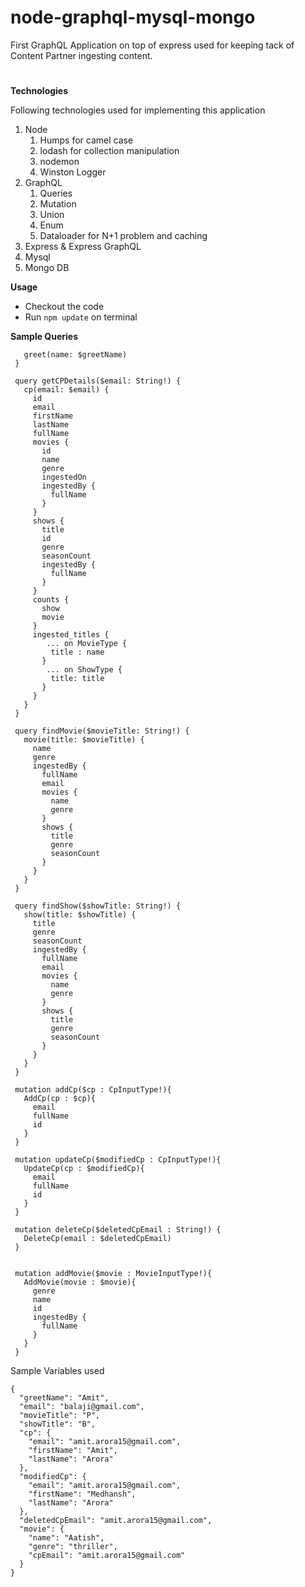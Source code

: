 # node-graphql-mysql-mongo
 First GraphQL Application on top of express used for keeping tack of Content Partner ingesting content.
#
****Technologies****

Following technologies used for implementing this application
1. Node
    1. Humps for camel case
    1. lodash for collection manipulation
    1. nodemon
    1. Winston Logger
1. GraphQL
    1. Queries
    1. Mutation
    1. Union
    1. Enum
    1. Dataloader for N+1 problem and caching
1. Express & Express GraphQL
1. Mysql
1. Mongo DB

****Usage****
* Checkout the code
* Run `npm update` on terminal


**Sample Queries**
```query greeting($greetName: String!) {
   greet(name: $greetName)
 }
 
 query getCPDetails($email: String!) {
   cp(email: $email) {
     id
     email
     firstName
     lastName
     fullName
     movies {
       id
       name
       genre
       ingestedOn
       ingestedBy {
         fullName
       }
     }
     shows {
       title
       id
       genre
       seasonCount
       ingestedBy {
         fullName
       }
     }
     counts {
       show
       movie
     }
     ingested_titles {
        ... on MovieType {
         title : name
       }
   		... on ShowType {
         title: title
       }
     }
   }
 }
 
 query findMovie($movieTitle: String!) {
   movie(title: $movieTitle) {
     name
     genre
     ingestedBy {
       fullName
       email
       movies {
         name
         genre
       }
       shows {
         title
         genre
         seasonCount
       }
     }
   }
 }
 
 query findShow($showTitle: String!) {
   show(title: $showTitle) {
     title
     genre
     seasonCount
     ingestedBy {
       fullName
       email
       movies {
         name
         genre
       }
       shows {
         title
         genre
         seasonCount
       }
     }
   }
 }
 
 mutation addCp($cp : CpInputType!){
   AddCp(cp : $cp){
     email
     fullName
     id
   }
 }
 
 mutation updateCp($modifiedCp : CpInputType!){
   UpdateCp(cp : $modifiedCp){
     email
     fullName
     id
   }
 }
 
 mutation deleteCp($deletedCpEmail : String!) {
   DeleteCp(email : $deletedCpEmail)
 }
 
 
 mutation addMovie($movie : MovieInputType!){
   AddMovie(movie : $movie){
     genre
     name
     id
     ingestedBy {
       fullName
     }
   }
 }
 ```

Sample Variables used
```
{
  "greetName": "Amit",
  "email": "balaji@gmail.com",
  "movieTitle": "P",
  "showTitle": "B",
  "cp": {
    "email": "amit.arora15@gmail.com",
    "firstName": "Amit",
    "lastName": "Arora"
  },
  "modifiedCp": {
    "email": "amit.arora15@gmail.com",
    "firstName": "Medhansh",
    "lastName": "Arora"
  },
  "deletedCpEmail": "amit.arora15@gmail.com",
  "movie": {
    "name": "Aatish",
    "genre": "thriller",
    "cpEmail": "amit.arora15@gmail.com"
  }
}
```
 